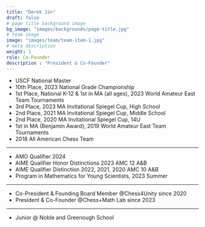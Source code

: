 ```yaml
---
title: "Derek Jin"
draft: false
# page title background image
bg_image: "images/backgrounds/page-title.jpg"
# team image
image: "images/team/team-item-1.jpg"
# meta description
weight: 1
role: Co-Founder
description : "President & Co-Founder"
---
```

* USCF National Master
* 10th Place, 2023 National Grade Championship
* 1st Place, National K-12 & 1st in MA (all ages), 2023 World Amateur East Team Tournaments
* 3rd Place, 2023 MA Invitational Spiegel Cup, High School
* 2nd Place, 2021 MA Invitational Spiegel Cup, Middle School
* 2nd Place, 2020 MA Invitational Spiegel Cup, 14U
* 1st in MA (Benjamin Award), 2019 World Amateur East Team Tournaments
* 2018 All American Chess Team
---
* AMO Qualifier 2024
* AIME Qualifier Honor Distinctions 2023 AMC 12 A&B
* AIME Qualifier Distinction 2022, 2021, 2020 AMC 10 A&B
* Program in Mathematics for Young Scientists, 2023 Summer
---
* Co-President & Founding Board Member @Chess4Unity since 2020
* President & Co-Founder @Chess+Math Lab since 2023
---
* Junior @ Noble and Greenough School

